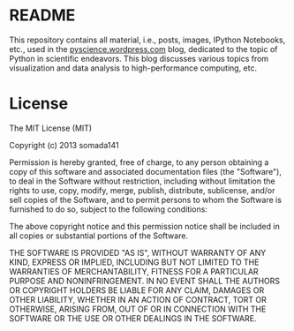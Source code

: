 # README #

This repository contains all material, i.e., posts, images, IPython Notebooks, etc., used in the [pyscience.wordpress.com](http://pyscience.wordpress.com/) blog, dedicated to the topic of Python in scientific endeavors. This blog discusses various topics from visualization and data analysis to high-performance computing, etc.

# License #

The MIT License (MIT)

Copyright (c) 2013 somada141

Permission is hereby granted, free of charge, to any person obtaining a copy of
this software and associated documentation files (the "Software"), to deal in
the Software without restriction, including without limitation the rights to
use, copy, modify, merge, publish, distribute, sublicense, and/or sell copies of
the Software, and to permit persons to whom the Software is furnished to do so,
subject to the following conditions:

The above copyright notice and this permission notice shall be included in all
copies or substantial portions of the Software.

THE SOFTWARE IS PROVIDED "AS IS", WITHOUT WARRANTY OF ANY KIND, EXPRESS OR
IMPLIED, INCLUDING BUT NOT LIMITED TO THE WARRANTIES OF MERCHANTABILITY, FITNESS
FOR A PARTICULAR PURPOSE AND NONINFRINGEMENT. IN NO EVENT SHALL THE AUTHORS OR
COPYRIGHT HOLDERS BE LIABLE FOR ANY CLAIM, DAMAGES OR OTHER LIABILITY, WHETHER
IN AN ACTION OF CONTRACT, TORT OR OTHERWISE, ARISING FROM, OUT OF OR IN
CONNECTION WITH THE SOFTWARE OR THE USE OR OTHER DEALINGS IN THE SOFTWARE.